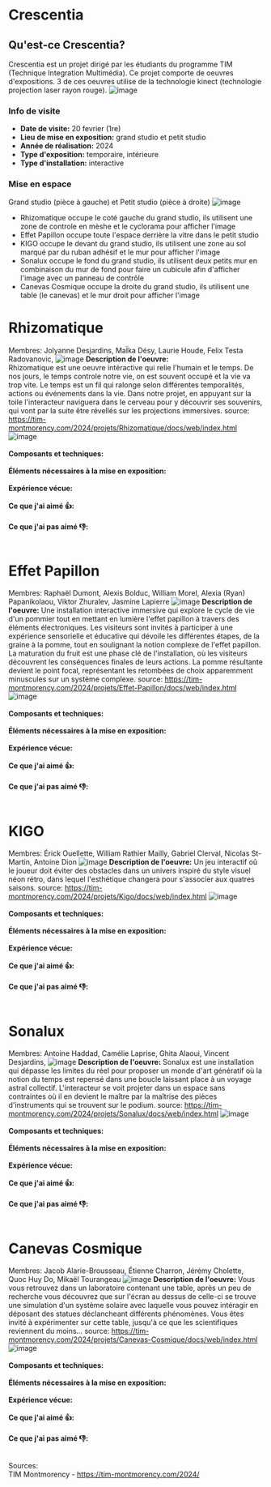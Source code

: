 # Crescentia 
## Qu'est-ce Crescentia? 
Crescentia est un projet dirigé par les étudiants du programme TIM (Technique Integration Multimédia). Ce projet comporte de oeuvres d'expositions. 3 de ces oeuvres utilise de la technologie kinect (technologie projection laser rayon rouge).
![image](media/visuelle_crescentia.png)

### Info de visite
- **Date de visite:** 20 fevrier (1re)
- **Lieu de mise en exposition:** grand studio et petit studio
- **Année de réalisation:** 2024
- **Type d'exposition:** temporaire, intérieure
- **Type d'installation:** interactive

### Mise en espace
Grand studio (pièce à gauche) et Petit studio (pièce à droite)
![image](media/plan_studio_complet.png)
- Rhizomatique occupe le coté gauche du grand studio, ils utilisent une zone de controle en mèshe et le cyclorama pour afficher l'image
- Effet Papillon occupe toute l'espace derrière la vitre dans le petit studio
- KIGO occupe le devant du grand studio, ils utilisent une zone au sol marqué par du ruban adhésif et le mur pour afficher l'image
- Sonalux occupe le fond du grand studio, ils utilisent deux petits mur en combinaison du mur de fond pour faire un cubicule afin d'afficher l'image avec un panneau de contrôle
- Canevas Cosmique occupe la droite du grand studio, ils utilisent une table (le canevas) et le mur droit pour afficher l'image

# Rhizomatique
Membres: Jolyanne Desjardins, MaÏka Désy, Laurie Houde, Felix Testa Radovanovic, 
![image](media/visuel_rhizomatique.png)
**Description de l'oeuvre:**  
Rhizomatique est une oeuvre intéractive qui relie l'humain et le temps. De nos jours, le temps controle notre vie, on est souvent occupé et la vie va trop vite. Le temps est un fil qui ralonge selon différentes temporalités, actions ou événements dans la vie. Dans notre projet, en appuyant sur la toile l'interacteur naviguera dans le cerveau pour y découvrir ses souvenirs, qui vont par la suite être révellés sur les projections immersives. 
source: <https://tim-montmorency.com/2024/projets/Rhizomatique/docs/web/index.html>
![image](media/)<br><br>
**Composants et techniques:** <br><br>
**Éléments nécessaires à la mise en exposition:**  <br><br>
**Expérience vécue:**  <br><br>
**Ce que j'ai aimé 👍:**  <br><br>
**Ce que j'ai pas aimé 👎:**  <br><br>

# Effet Papillon
Membres: Raphaël Dumont,  Alexis Bolduc,  William Morel, Alexia (Ryan) Papanikolaou, Viktor Zhuralev, Jasmine Lapierre
![image](media/visuel_effet_papillon.png)
**Description de l'oeuvre:** 
Une installation interactive immersive qui explore le cycle de vie d'un pommier tout en mettant en lumière l'effet papillon à travers des éléments électroniques. Les visiteurs sont invités à participer à une expérience sensorielle et éducative qui dévoile les différentes étapes, de la graine à la pomme, tout en soulignant la notion complexe de l'effet papillon. La maturation du fruit est une phase clé de l'installation, où les visiteurs découvrent les conséquences finales de leurs actions. La pomme résultante devient le point focal, représentant les retombées de choix apparemment minuscules sur un système complexe.
source: <https://tim-montmorency.com/2024/projets/Effet-Papillon/docs/web/index.html>
![image](media/)<br><br>
**Composants et techniques:** <br><br>
**Éléments nécessaires à la mise en exposition:**  <br><br>
**Expérience vécue:**  <br><br>
**Ce que j'ai aimé 👍:**  <br><br>
**Ce que j'ai pas aimé 👎:**  <br><br>

# KIGO
Membres: Érick Ouellette, William Rathier Mailly, Gabriel Clerval, Nicolas St-Martin, Antoine Dion
![image](media/visuel_kigo.png)
**Description de l'oeuvre:**
Un jeu interactif oû le joueur doit éviter des obstacles dans un univers inspiré du style visuel néon rétro, dans lequel l'esthétique changera pour s'associer aux quatres saisons.
source: <https://tim-montmorency.com/2024/projets/Kigo/docs/web/index.html>
![image](media/)<br><br>
**Composants et techniques:** <br><br>
**Éléments nécessaires à la mise en exposition:**  <br><br>
**Expérience vécue:**  <br><br>
**Ce que j'ai aimé 👍:**  <br><br>
**Ce que j'ai pas aimé 👎:**  <br><br>

# Sonalux
Membres: Antoine Haddad, Camélie Laprise, Ghita Alaoui, Vincent Desjardins, 
![image](media/visuel_sonalux.png)
**Description de l'oeuvre:**
Sonalux est une installation qui dépasse les limites du réel pour proposer un monde d'art génératif où la notion du temps est repensé dans une boucle laissant place à un voyage astral collectif. L'interacteur se voit projeter dans un espace sans contraintes où il en devient le maître par la maîtrise des pièces d'instruments qui se trouvent sur le podium.
source: <https://tim-montmorency.com/2024/projets/Sonalux/docs/web/index.html>
![image](media/)<br><br>
**Composants et techniques:** <br><br>
**Éléments nécessaires à la mise en exposition:**  <br><br>
**Expérience vécue:**  <br><br>
**Ce que j'ai aimé 👍:**  <br><br>
**Ce que j'ai pas aimé 👎:**  <br><br>

# Canevas Cosmique
Membres: Jacob Alarie-Brousseau, Étienne Charron, Jérémy Cholette, Quoc Huy Do, Mikaël Tourangeau
![image](media/visuel_canevas_cosmique.png)
**Description de l'oeuvre:**
Vous vous retrouvez dans un laboratoire contenant une table, après un peu de recherche vous découvrez que sur l'écran au dessus de celle-ci se trouve une simulation d'un système solaire avec laquelle vous pouvez intéragir en déposant des statues déclancheant différents phénomènes. Vous êtes invité à expérimenter sur cette table, jusqu'à ce que les scientifiques reviennent du moins...
source: <https://tim-montmorency.com/2024/projets/Canevas-Cosmique/docs/web/index.html>
![image](media/)<br><br>
**Composants et techniques:** <br><br>
**Éléments nécessaires à la mise en exposition:**  <br><br>
**Expérience vécue:**  <br><br>
**Ce que j'ai aimé 👍:**  <br><br>
**Ce que j'ai pas aimé 👎:**  <br><br>

Sources: <br>
TIM Montmorency - <https://tim-montmorency.com/2024/>
